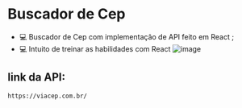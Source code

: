 # Buscador de Cep

- 💻 Buscador de Cep com implementação de API feito em React ;
- 💻 Intuito de treinar as habilidades com React
![image](https://user-images.githubusercontent.com/80642632/164948022-6ee01988-0067-4cc7-9f98-64e23f0ae622.png)

## link da API:
`https://viacep.com.br/`

